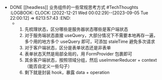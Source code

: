 - DONE [[headless]] 业务组件的一些常规思考方式 #TechThoughts
  :LOGBOOK:
  CLOCK: [2022-12-21 Wed 00:02:29]--[2023-09-05 Tue 22:00:12] =>  6213:57:43
  :END:
	- 1. 先梳理状态，区分哪些是服务器状态哪些是客户端状态
	  2. 对于服务端状态直接 useQuery，大部分情况下不需要本地再存一遍，多个用的地方多个 useQuery 即可，可添加 staleTime 避免多次请求
	  3. 对于客户端状态，区分是表单状态还是非表单
	  4. 表单状态天然是局部全局的，用 FormProvider 包裹即可
	  5. 其余客户端状态，按照领域分组，然后 useImmerReducer + context （能否自定义一些勾子）
	  6. 剩下就是封装 hook，暴露 data + operation